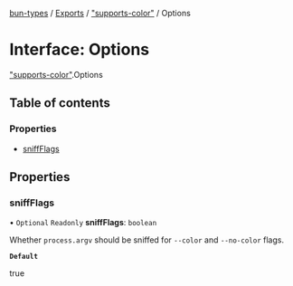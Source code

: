 [bun-types](https://github.com/oven-sh/bun-types/blob/master/api-docs/README.md) / [Exports](https://github.com/oven-sh/bun-types/blob/master/api-docs/modules.md) / ["supports-color"](https://github.com/oven-sh/bun-types/blob/master/api-docs/modules/supports_color_.md) / Options

# Interface: Options

["supports-color"](https://github.com/oven-sh/bun-types/blob/master/api-docs/modules/supports_color_.md).Options

## Table of contents

### Properties

- [sniffFlags](https://github.com/oven-sh/bun-types/blob/master/api-docs/interfaces/supports_color_.Options.md#sniffflags)

## Properties

### sniffFlags

• `Optional` `Readonly` **sniffFlags**: `boolean`

Whether `process.argv` should be sniffed for `--color` and `--no-color` flags.

**`Default`**

true
